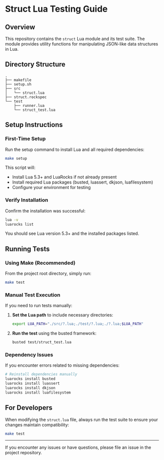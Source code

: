 # Struct Lua Testing Guide

## Overview

This repository contains the `struct` Lua module and its test suite. The module provides utility functions for manipulating JSON-like data structures in Lua.

## Directory Structure

```
.
├── makefile
├── setup.sh
├── src
│   └── struct.lua
├── struct.rockspec
└── test
    ├── runner.lua
    └── struct_test.lua
```

## Setup Instructions

### First-Time Setup

Run the setup command to install Lua and all required dependencies:

```bash
make setup
```

This script will:
- Install Lua 5.3+ and LuaRocks if not already present
- Install required Lua packages (busted, luassert, dkjson, luafilesystem)
- Configure your environment for testing

### Verify Installation

Confirm the installation was successful:

```bash
lua -v
luarocks list
```

You should see Lua version 5.3+ and the installed packages listed.

## Running Tests

### Using Make (Recommended)

From the project root directory, simply run:

```bash
make test
```

### Manual Test Execution

If you need to run tests manually:

1. **Set the Lua path** to include necessary directories:

   ```bash
   export LUA_PATH="./src/?.lua;./test/?.lua;./?.lua;$LUA_PATH"
   ```

2. **Run the test** using the busted framework:

   ```bash
   busted test/struct_test.lua
   ```

### Dependency Issues

If you encounter errors related to missing dependencies:

```bash
# Reinstall dependencies manually
luarocks install busted
luarocks install luassert
luarocks install dkjson
luarocks install luafilesystem
```
## For Developers

When modifying the `struct.lua` file, always run the test suite to ensure your changes maintain compatibility:

```bash
make test
```

---

If you encounter any issues or have questions, please file an issue in the project repository.
